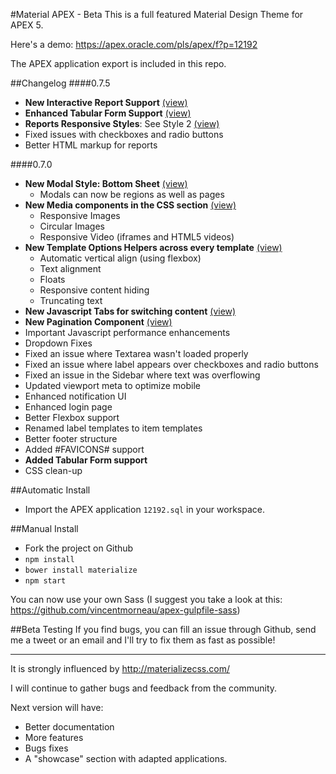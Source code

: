 #Material APEX - Beta
This is a full featured Material Design Theme for APEX 5.

Here's a demo: https://apex.oracle.com/pls/apex/f?p=12192

The APEX application export is included in this repo.

##Changelog
####0.7.5
- **New Interactive Report Support** [(view)](https://apex.oracle.com/pls/apex/f?p=12192:62)
- **Enhanced Tabular Form Support** [(view)](https://apex.oracle.com/pls/apex/f?p=12192:61)
- **Reports Responsive Styles**: See Style 2 [(view)](https://apex.oracle.com/pls/apex/f?p=12192:16)
- Fixed issues with checkboxes and radio buttons
- Better HTML markup for reports

####0.7.0
- **New Modal Style: Bottom Sheet** [(view)](https://apex.oracle.com/pls/apex/f?p=12192:34)
    - Modals can now be regions as well as pages
- **New Media components in the CSS section** [(view)](https://apex.oracle.com/pls/apex/f?p=12192:13)
    - Responsive Images
    - Circular Images
    - Responsive Video (iframes and HTML5 videos)
- **New Template Options Helpers across every template** [(view)](https://apex.oracle.com/pls/apex/f?p=12192:12)
    - Automatic vertical align (using flexbox)
    - Text alignment
    - Floats
    - Responsive content hiding
    - Truncating text
- **New Javascript Tabs for switching content** [(view)](https://apex.oracle.com/pls/apex/f?p=12192:39)
- **New Pagination Component** [(view)](https://apex.oracle.com/pls/apex/f?p=12192:29)
- Important Javascript performance enhancements
- Dropdown Fixes
- Fixed an issue where Textarea wasn't loaded properly
- Fixed an issue where label appears over checkboxes and radio buttons
- Fixed an issue in the Sidebar where text was overflowing
- Updated viewport meta to optimize mobile
- Enhanced notification UI
- Enhanced login page
- Better Flexbox support
- Renamed label templates to item templates
- Better footer structure
- Added #FAVICONS# support
- **Added Tabular Form support**
- CSS clean-up

##Automatic Install
- Import the APEX application ```12192.sql``` in your workspace.

##Manual Install
- Fork the project on Github
- `npm install`
- `bower install materialize`
- `npm start`

You can now use your own Sass (I suggest you take a look at this: https://github.com/vincentmorneau/apex-gulpfile-sass)

##Beta Testing
If you find bugs, you can fill an issue through Github, send me a tweet or an email and I'll try to fix them as fast as possible!

---

It is strongly influenced by http://materializecss.com/  

I will continue to gather bugs and feedback from the community.

Next version will have:

- Better documentation
- More features
- Bugs fixes
- A "showcase" section with adapted applications.